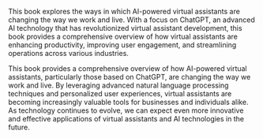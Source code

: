 
This book explores the ways in which AI-powered virtual assistants are changing the way we work and live. With a focus on ChatGPT, an advanced AI technology that has revolutionized virtual assistant development, this book provides a comprehensive overview of how virtual assistants are enhancing productivity, improving user engagement, and streamlining operations across various industries.

This book provides a comprehensive overview of how AI-powered virtual assistants, particularly those based on ChatGPT, are changing the way we work and live. By leveraging advanced natural language processing techniques and personalized user experiences, virtual assistants are becoming increasingly valuable tools for businesses and individuals alike. As technology continues to evolve, we can expect even more innovative and effective applications of virtual assistants and AI technologies in the future.
